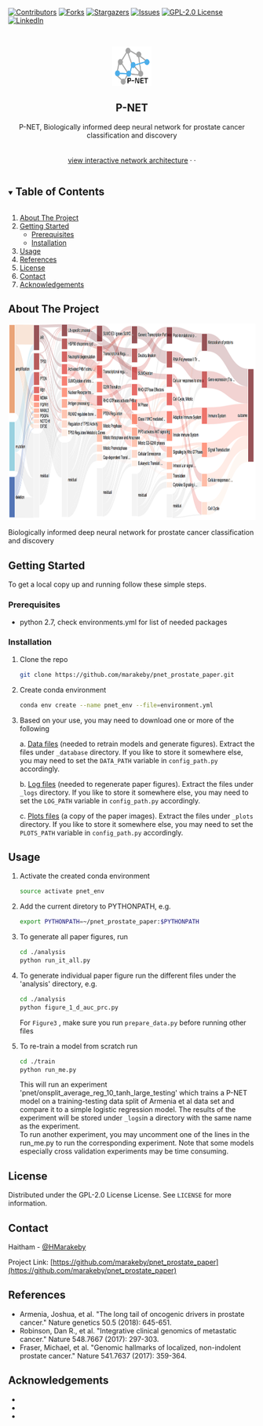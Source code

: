 <!--
MIT License

Copyright (c) 2018 Othneil Drew

Permission is hereby granted, free of charge, to any person obtaining a copy
of this software and associated documentation files (the "Software"), to deal
in the Software without restriction, including without limitation the rights
to use, copy, modify, merge, publish, distribute, sublicense, and/or sell
copies of the Software, and to permit persons to whom the Software is
furnished to do so, subject to the following conditions:

The above copyright notice and this permission notice shall be included in all
copies or substantial portions of the Software.

THE SOFTWARE IS PROVIDED "AS IS", WITHOUT WARRANTY OF ANY KIND, EXPRESS OR
IMPLIED, INCLUDING BUT NOT LIMITED TO THE WARRANTIES OF MERCHANTABILITY,
FITNESS FOR A PARTICULAR PURPOSE AND NONINFRINGEMENT. IN NO EVENT SHALL THE
AUTHORS OR COPYRIGHT HOLDERS BE LIABLE FOR ANY CLAIM, DAMAGES OR OTHER
LIABILITY, WHETHER IN AN ACTION OF CONTRACT, TORT OR OTHERWISE, ARISING FROM,
OUT OF OR IN CONNECTION WITH THE SOFTWARE OR THE USE OR OTHER DEALINGS IN THE
SOFTWARE.
-->

<!--
*** Thanks for checking out the Best-README-Template. If you have a suggestion
*** that would make this better, please fork the repo and create a pull request
*** or simply open an issue with the tag "enhancement".
*** Thanks again! Now go create something AMAZING! :D
***
***
***
*** To avoid retyping too much info. Do a search and replace for the following:
*** marakeby, pnet_prostate_paper, twitter_handle, email, P-NET, project_description
-->



<!-- PROJECT SHIELDS -->
<!--
*** I'm using markdown "reference style" links for readability.
*** Reference links are enclosed in brackets [ ] instead of parentheses ( ).
*** See the bottom of this document for the declaration of the reference variables
*** for contributors-url, forks-url, etc. This is an optional, concise syntax you may use.
*** https://www.markdownguide.org/basic-syntax/#reference-style-links
-->
[![Contributors][contributors-shield]][contributors-url]
[![Forks][forks-shield]][forks-url]
[![Stargazers][stars-shield]][stars-url]
[![Issues][issues-shield]][issues-url]
[![GPL-2.0 License][license-shield]][license-url]
[![LinkedIn][linkedin-shield]][linkedin-url]



<!-- PROJECT LOGO -->
<br />
<p align="center">
  <a href="https://github.com/marakeby/pnet_prostate_paper">
    <img src="_plots/logo.png" alt="Logo" width="80" height="80">
  </a>

  <h2 align="center">P-NET</h2>

  <p align="center">
    P-NET, Biologically informed deep neural network for prostate cancer classification and discovery
    <br />
    <br />
    <br />
    <a href="https://htmlpreview.github.io/?https://github.com/marakeby/pnet_prostate_paper/blob/master/_plots/figure3/sankey_full.html">view interactive network architecture</a>
    ·
    ·
  </p>
</p>



<!-- TABLE OF CONTENTS -->
<details open="open">
  <summary><h2 style="display: inline-block">Table of Contents</h2></summary>
  <ol>
    <li>
      <a href="#about-the-project">About The Project</a>
    </li>
    <li>
      <a href="#getting-started">Getting Started</a>
      <ul>
        <li><a href="#prerequisites">Prerequisites</a></li>
        <li><a href="#installation">Installation</a></li>
      </ul>
    </li>
    <li><a href="#usage">Usage</a></li>
    <li><a href="#References">References</a></li>
    <li><a href="#license">License</a></li>
    <li><a href="#contact">Contact</a></li>
    <li><a href="#acknowledgements">Acknowledgements</a></li>
  </ol>
</details>



<!-- ABOUT THE PROJECT -->
## About The Project

<p align="center">
  <a href="https://github.com/marakeby/pnet_prostate_paper">
    <img src="_plots/screenshot.png" alt="Logo" width="900" height="400">
  </a>
  </p>
  

Biologically informed deep neural network for prostate cancer classification and discovery

<!-- GETTING STARTED -->
## Getting Started

To get a local copy up and running follow these simple steps.

### Prerequisites

* python 2.7, check environments.yml for list of needed packages
 

### Installation

1. Clone the repo
   ```sh
   git clone https://github.com/marakeby/pnet_prostate_paper.git
   ```
2. Create conda environment
   ```sh
   conda env create --name pnet_env --file=environment.yml
   ```
3. Based on your use, you may need to download one or more of the following 

    a. [Data files](https://drive.google.com/uc?id=156fypNOfaLOfXUeJbcqF776rqHs6linh&export=download) (needed to retrain models and generate figures). Extract the files under ```_database``` directory. If you like to store it somewhere else, you may need to set the ```DATA_PATH``` variable in ```config_path.py``` accordingly.
    
    b. [Log files](https://drive.google.com/uc?id=1KioP2VeCe95GN9QKZcHzU-mdeBidcclR&export=download) (needed to regenerate paper figures). Extract the files under ```_logs``` directory. If you like to store it somewhere else, you may need to set the ```LOG_PATH``` variable in ```config_path.py``` accordingly.
  
    c. [Plots files](https://drive.google.com/uc?id=1_jF01QtxyWDHt00AhKOj6hQJeTbUpAAl&export=download) (a copy of the paper images). Extract the files under ```_plots``` directory. If you like to store it somewhere else, you may need to set the ```PLOTS_PATH``` variable in ```config_path.py``` accordingly.


<!-- USAGE EXAMPLES -->
## Usage

1. Activate the created conda environment
   ```sh
   source activate pnet_env
   ```
2. Add the current diretory to PYTHONPATH, e.g. 

   ```sh
   export PYTHONPATH=~/pnet_prostate_paper:$PYTHONPATH
   ```
   
3. To generate all paper figures, run 
     ```sh
   cd ./analysis
   python run_it_all.py
   ```
   
4. To generate individual paper figure run the different files under the 'analysis' directory, e.g. 
     ```sh
   cd ./analysis
   python figure_1_d_auc_prc.py
   ```
    For ```Figure3``` , make sure you run ```prepare_data.py``` before running other files    
5. To re-train a model from scratch run 
   ```sh
   cd ./train
   python run_me.py
   ```
    This will run an experiment 'pnet/onsplit_average_reg_10_tanh_large_testing' which trains a P-NET model on a training-testing data split of Armenia et al data set and compare it to a simple logistic regression model. 
    The results of the experiment will be stored under ```_logs```in a directory with the same name as the experiment.  
    To run another experiment, you may uncomment one of the lines in the run_me.py to run the corresponding experiment. Note that some models especially cross validation experiments may be time consuming. 
<!-- LICENSE -->
## License

Distributed under the GPL-2.0 License License. See `LICENSE` for more information.



<!-- CONTACT -->
## Contact

Haitham - [@HMarakeby](https://twitter.com/HMarakeby) 

Project Link: [https://github.com/marakeby/pnet_prostate_paper](https://github.com/marakeby/pnet_prostate_paper)


<!-- References -->
## References

* Armenia, Joshua, et al. "The long tail of oncogenic drivers in prostate cancer." Nature genetics 50.5 (2018): 645-651.
* Robinson, Dan R., et al. "Integrative clinical genomics of metastatic cancer." Nature 548.7667 (2017): 297-303.
* Fraser, Michael, et al. "Genomic hallmarks of localized, non-indolent prostate cancer." Nature 541.7637 (2017): 359-364.

<!-- ACKNOWLEDGEMENTS -->
## Acknowledgements

* []()
* []()
* []()





<!-- MARKDOWN LINKS & IMAGES -->
<!-- https://www.markdownguide.org/basic-syntax/#reference-style-links -->
[contributors-shield]: https://img.shields.io/github/contributors/marakeby/pnet_prostate_paper.svg?style=for-the-badge
[contributors-url]: https://github.com/marakeby/pnet_prostate_paper/graphs/contributors
[forks-shield]: https://img.shields.io/github/forks/marakeby/pnet_prostate_paper.svg?style=for-the-badge
[forks-url]: https://github.com/marakeby/pnet_prostate_paper/network/members
[stars-shield]: https://img.shields.io/github/stars/marakeby/pnet_prostate_paper.svg?style=for-the-badge
[stars-url]: https://github.com/marakeby/pnet_prostate_paper/stargazers
[issues-shield]: https://img.shields.io/github/issues/marakeby/pnet_prostate_paper.svg?style=for-the-badge
[issues-url]: https://github.com/marakeby/pnet_prostate_paper/issues
[license-shield]: https://img.shields.io/github/license/marakeby/pnet_prostate_paper.svg?style=for-the-badge
[license-url]: https://github.com/marakeby/pnet_prostate_paper/blob/master/LICENSE.txt
[linkedin-shield]: https://img.shields.io/badge/-LinkedIn-black.svg?style=for-the-badge&logo=linkedin&colorB=555
[linkedin-url]: https://linkedin.com/in/haitham-elmarakeby-29030119
